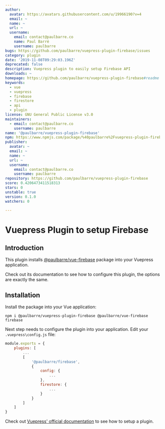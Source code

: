 ```yaml
---
author:
  avatar: https://avatars.githubusercontent.com/u/19966190?v=4
  email: ~
  name: ~
  url: ~
  username:
    email: contact@paulbarre.co
    name: Paul Barré
    username: paulbarre
bugs: https://github.com/paulbarre/vuepress-plugin-firebase/issues
category: plugin
date: '2019-11-08T09:29:03.196Z'
deprecated: false
description: Vuepress plugin to easily setup Firebase API
downloads: ~
homepage: https://github.com/paulbarre/vuepress-plugin-firebase#readme
keywords:
  - vue
  - vuepress
  - firebase
  - firestore
  - api
  - plugin
license: GNU General Public License v3.0
maintainers:
  - email: contact@paulbarre.co
    username: paulbarre
name: '@paulbarre/vuepress-plugin-firebase'
npm: https://www.npmjs.com/package/%40paulbarre%2Fvuepress-plugin-firebase
publisher:
  avatar: ~
  email: ~
  name: ~
  url: ~
  username:
    email: contact@paulbarre.co
    username: paulbarre
repository: https://github.com/paulbarre/vuepress-plugin-firebase
score: 0.4206473411518313
stars: 0
unstable: true
version: 0.1.0
watchers: 0

---
```


# Vuepress Plugin to setup Firebase

## Introduction

This plugin installs [@paulbarre/vue-firebase](https://github.com/paulbarre/vue-firebase) package into your Vuepress application.

Check out its documentation to see how to configure this plugin, the options are exactly the same.

## Installation

Install the package into your Vue application:

```
npm i @paulbarre/vuepress-plugin-firebase @paulbarre/vue-firebase firebase
```

Next step needs to configure the plugin into your application. Edit your `.vuepress\config.js` file:

```js
module.exports = {
    plugins: [
        ...
        [
            '@paulbarre/firebase',
            {
                config: {
                    ...
                },
                firestore: {
                    ...
                }
            }
        ]
    ]
}
```

Check out [Vuepress' official documentation](https://vuepress.vuejs.org/plugin/using-a-plugin.html) to see how to setup a plugin.